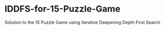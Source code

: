 # IDDFS-for-15-Puzzle-Game
Solution to the 15 Puzzle Game using Iterative Deepening Depth First Search
